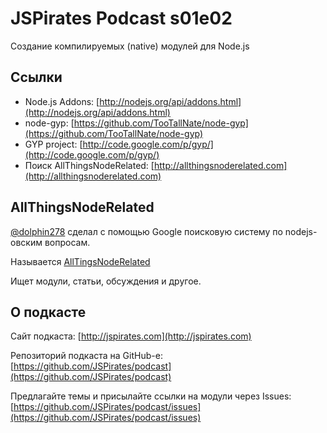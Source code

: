 # JSPirates Podcast s01e02

Создание компилируемых (native) модулей для Node.js

## Ссылки

* Node.js Addons: [http://nodejs.org/api/addons.html](http://nodejs.org/api/addons.html)
* node-gyp: [https://github.com/TooTallNate/node-gyp](https://github.com/TooTallNate/node-gyp)
* GYP project: [http://code.google.com/p/gyp/](http://code.google.com/p/gyp/)
* Поиск AllThingsNodeRelated: [http://allthingsnoderelated.com](http://allthingsnoderelated.com)

## AllThingsNodeRelated

[@dolphin278](https://twitter.com/dolphin278) сделал с помощью Google поисковую систему по nodejs-овским вопросам.

Называется [AllTingsNodeRelated](http://allthingsnoderelated.com)

Ищет модули, статьи, обсуждения и другое.

## О подкасте

Сайт подкаста: [http://jspirates.com](http://jspirates.com)

Репозиторий подкаста на GitHub-е: [https://github.com/JSPirates/podcast](https://github.com/JSPirates/podcast)

Предлагайте темы и присылайте ссылки на модули через Issues: [https://github.com/JSPirates/podcast/issues](https://github.com/JSPirates/podcast/issues)
